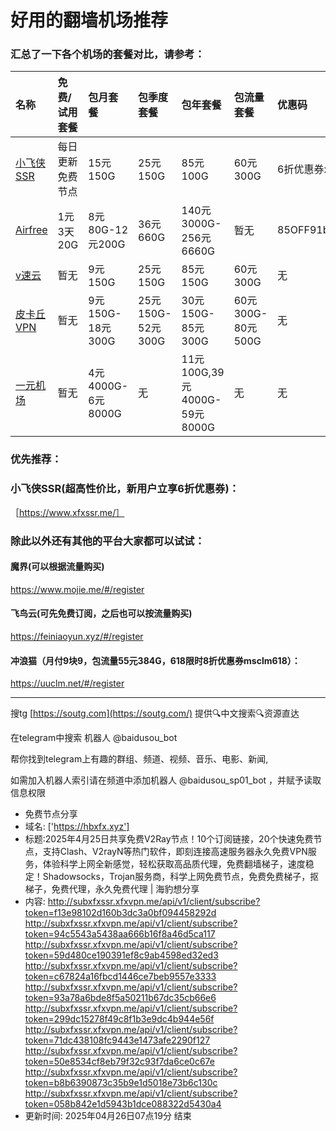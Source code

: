 # 好用的翻墙机场推荐
### 汇总了一下各个机场的套餐对比，请参考：
| 名称 | 免费/试用套餐 | 包月套餐 | 包季度套餐 | 包年套餐 | 包流量套餐 | 优惠码 |
| :----- | :----- | :----- | :----- | :----- | :----- | :-----|
| [小飞侠SSR](https://www.xfxssr.me/) | 每日更新免费节点 | 15元150G | 25元150G | 85元100G | 60元300G | 6折优惠券xfxssr1 |
| [Airfree](https://airfree.space/auth/register) | 1元3天20G | 8元80G-12元200G | 36元660G | 140元3000G-256元6660G | 暂无 | 85OFF91b22a25 |
| [v速云](https://www.xfxssr.me/) | 暂无 | 9元150G | 25元150G | 85元150G | 60元300G | 无 |
| [皮卡丘VPN](https://pkqjiasu.com/)                  | 暂无             | 9元150G-18元300G | 25元150G-52元300G | 30元150G-85元300G | 60元300G-80元500G | 无 |
| [一元机场](https://xn--4gq62f52gdss.com/#/register) | 暂无 | 4元4000G-6元8000G | 无 | 11元100G,39元4000G-59元8000G | 无 | 无 |


### 优先推荐：
### 小飞侠SSR(超高性价比，新用户立享6折优惠券)：
［https://www.xfxssr.me/］



### 除此以外还有其他的平台大家都可以试试：

#### 魔界(可以根据流量购买)
https://www.mojie.me/#/register
#### 飞鸟云(可先免费订阅，之后也可以按流量购买)
https://feiniaoyun.xyz/#/register
#### 冲浪猫（月付9块9，包流量55元384G，618限时8折优惠券msclm618）：
https://uuclm.net/#/register

---------------------------------------------------------------------------------------------------------------------------------

搜tg [https://soutg.com](https://soutg.com/) 提供🔍中文搜索🔍资源直达

在telegram中搜索 机器人 @baidusou_bot

帮你找到telegram上有趣的群组、频道、视频、音乐、电影、新闻,

如需加入机器人索引请在频道中添加机器人 @baidusou_sp01_bot ，并赋予读取信息权限

- 免费节点分享 
- 域名: ['https://hbxfx.xyz'] 
- 标题:2025年4月25日共享免费V2Ray节点！10个订阅链接，20个快速免费节点，支持Clash、V2rayN等热门软件，即刻连接高速服务器永久免费VPN服务，体验科学上网全新感觉，轻松获取高品质代理，免费翻墙梯子，速度稳定！Shadowsocks，Trojan服务商，科学上网免费节点，免费免费梯子，抠梯子，免费代理，永久免费代理  |  海豹想分享 
- 内容: 
http://subxfxssr.xfxvpn.me/api/v1/client/subscribe?token=f13e98102d160b3dc3a0bf094458292d
http://subxfxssr.xfxvpn.me/api/v1/client/subscribe?token=94c5543a5438aa666b16f8a46d5ca117
http://subxfxssr.xfxvpn.me/api/v1/client/subscribe?token=59d480ce190391ef8c9ab4598ed32ed3
http://subxfxssr.xfxvpn.me/api/v1/client/subscribe?token=c67824a16fbcd1446ce7beb9557e3333
http://subxfxssr.xfxvpn.me/api/v1/client/subscribe?token=93a78a6bde8f5a50211b67dc35cb66e6
http://subxfxssr.xfxvpn.me/api/v1/client/subscribe?token=299dc15278f49c8f1b3e9dc4b944e56f
http://subxfxssr.xfxvpn.me/api/v1/client/subscribe?token=71dc438108fc9443e1473afe2290f127
http://subxfxssr.xfxvpn.me/api/v1/client/subscribe?token=50e8534cf8eb79f32c93f7da6ce0c67e
http://subxfxssr.xfxvpn.me/api/v1/client/subscribe?token=b8b6390873c35b9e1d5018e73b6c130c
http://subxfxssr.xfxvpn.me/api/v1/client/subscribe?token=058b842e1d5943b1dce088322d5430a4 
- 更新时间: 2025年04月26日07点19分 
结束
